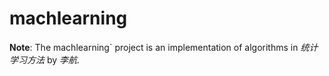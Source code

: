 # machlearning
**Note**: The machlearning` project is an implementation of algorithms in  *统计学习方法* by *李航*.